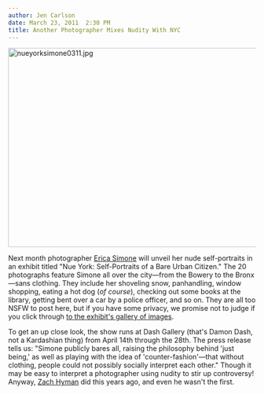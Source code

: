 ```yaml
---
author: Jen Carlson
date: March 23, 2011  2:30 PM
title: Another Photographer Mixes Nudity With NYC
---
```


<p><span class="mt-enclosure mt-enclosure-image" style="display: inline;"> <img alt="nueyorksimone0311.jpg" src="https://web.archive.org/web/20110325125558im_/http://gothamist.com/attachments/arts_jen/nueyorksimone0311.jpg" width="640" height="406" class="image-none"> </span></p>

<p>Next month photographer <a href="https://web.archive.org/web/20110325125558/http://www.ericasimone.com/">Erica Simone</a> will unveil her nude self-portraits in an exhibit titled &quot;Nue York: Self-Portraits of a Bare Urban Citizen.&quot; The 20 photographs feature Simone all over the city&#x2014;from the Bowery to the Bronx&#x2014;sans clothing. They include her shoveling snow, panhandling, window shopping, eating a hot dog (<em>of course</em>), checking out some books at the library, getting bent over a car by a police officer, and so on. They are all too NSFW to post here, but if you have some privacy, we promise not to judge if you click through <a href="https://web.archive.org/web/20110325125558/http://www.nue-york.com/#!__gallery">to the exhibit&apos;s gallery of images</a>.</p>

<p>To get an up close look, the show runs at Dash Gallery (that&apos;s Damon Dash, not a Kardashian thing) from April 14th through the 28th. The press release tells us: &quot;Simone publicly bares all, raising the philosophy behind &apos;just being,&apos; as well as playing with the idea of &apos;counter-fashion&apos;&#x2014;that without clothing, people could not possibly socially interpret each other.&quot; Though it may be easy to interpret a photographer using nudity to stir up controversy! Anyway, <a href="https://web.archive.org/web/20110325125558/http://gothamist.com/tags/zachhyman">Zach Hyman</a> did this years ago, and even he wasn&apos;t the first.</p>